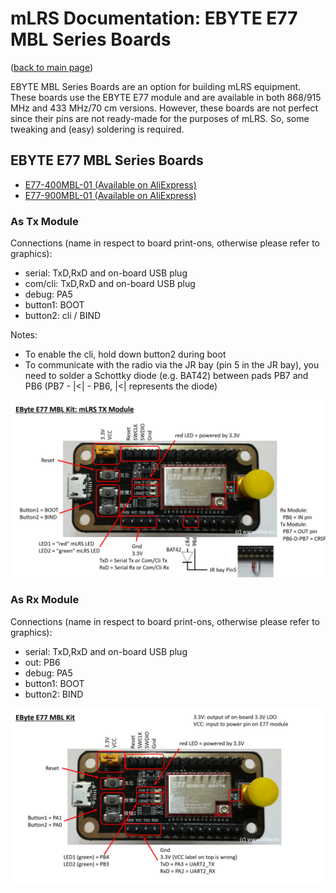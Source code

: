 # mLRS Documentation: EBYTE E77 MBL Series Boards #

([back to main page](../README.md))

EBYTE MBL Series Boards are an option for building mLRS equipment. These boards use the EBYTE E77 module and are available in both 868/915 MHz and 433 MHz/70 cm versions. However, these boards are not perfect since their pins are not ready-made for the purposes of mLRS. So, some tweaking and (easy) soldering is required.

## EBYTE E77 MBL Series Boards ##

- [E77-400MBL-01 (Available on AliExpress)](https://www.cdebyte.com/products/E77-400MBL-01)
- [E77-900MBL-01 (Available on AliExpress)](https://www.cdebyte.com/products/E77-900MBL-01)

### As Tx Module ###

Connections (name in respect to board print-ons, otherwise please refer to graphics):

- serial: TxD,RxD and on-board USB plug
- com/cli: TxD,RxD and on-board USB plug
- debug: PA5
- button1: BOOT
- button2: cli / BIND

Notes:

- To enable the cli, hold down button2 during boot
- To communicate with the radio via the JR bay (pin 5 in the JR bay), you need to solder a Schottky diode (e.g. BAT42) between pads PB7 and PB6 (PB7 - |<| - PB6, |<| represents the diode)

<img src="images/mLRS-EByte-E77-MBLKit-Tx.jpg" width="900px">

### As Rx Module ###

Connections (name in respect to board print-ons, otherwise please refer to graphics):

- serial: TxD,RxD and on-board USB plug
- out: PB6
- debug: PA5
- button1: BOOT
- button2: BIND

<img src="images/mLRS-EByte-E77-MBLKit-Rx.jpg" width="900px">